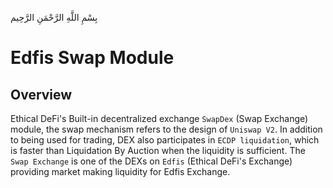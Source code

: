 بِسْمِ اللَّهِ الرَّحْمَنِ الرَّحِيم

# Edfis Swap Module

## Overview

Ethical DeFi's Built-in decentralized exchange `SwapDex` (Swap Exchange) module, the swap mechanism refers to the design of `Uniswap V2`. In addition to being used for trading, DEX also participates in `ECDP liquidation`, which is faster than Liquidation By Auction when the liquidity is sufficient. The `Swap Exchange` is one of the DEXs on `Edfis` (Ethical DeFi's Exchange) providing market making liquidity for Edfis Exchange.
